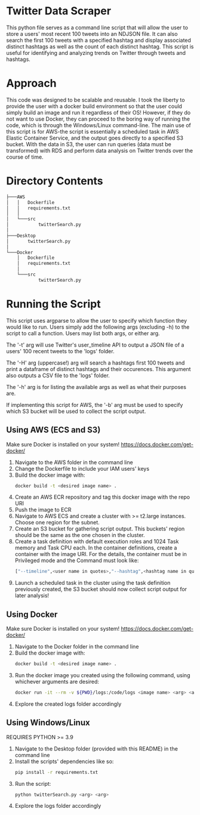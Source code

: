 # Twitter Data Scraper
This python file serves as a command line script that will allow the user to
store a users' most recent 100 tweets into an NDJSON file. It can also search
the first 100 tweets with a specified hashtag and display associated distinct hashtags as
well as the count of each distinct hashtag. This script is useful for identifying and analyzing trends on Twitter through tweets and hashtags. 
# Approach
This code was designed to be scalable and reusable.
I took the liberty to provide the user with a docker build environment so that the user could simply build an image and run it regardless of their OS! However, if they do not want to use Docker, they can proceed to the boring way of
running the code, which is through the Windows/Linux command-line. The main use of this script is for AWS-the script is essentially a scheduled task in AWS Elastic Container Service, and the output goes directly to a specified S3 bucket. With the data in S3, the user can run queries (data must be transformed) with RDS and perform data analysis on Twitter trends over the course of time.

# Directory Contents
```bash
├───AWS
│   │   Dockerfile
│   │   requirements.txt
│   │
│   └───src
│           twitterSearch.py
│
├───Desktop
│       twitterSearch.py
│
└───Docker
    │   Dockerfile
    │   requirements.txt
    │
    └───src
            twitterSearch.py

```

# Running the Script

This script uses argparse to allow the user to specify which function they would like to run. Users simply add the following args (excluding -h) to the script to call a function. Users may list both args, or either arg.

The '-t' arg will use Twitter's user_timeline API to output a JSON file of a users' 100 recent tweets to the 'logs' folder.

The '-H' arg (uppercase!) arg will search a hashtags first 100 tweets and print a dataframe of distinct hashtags and their 
occurences. This argument also outputs a CSV file to the 'logs' folder.

The '-h' arg is for listing the available args as well as what their purposes are.

If implementing this script for AWS, the '-b' arg must be used to specify which S3 bucket will be used to collect the script output.

## Using AWS (ECS and S3)
Make sure Docker is installed on your system!
https://docs.docker.com/get-docker/
1. Navigate to the AWS folder in the command line
2. Change the Dockerfile to include your IAM users' keys
3. Build the docker image with: 
	```bash
	docker build -t <desired image name> .
	```
3. Create an AWS ECR repository and tag this docker image with the repo URI
4. Push the image to ECR
5. Navigate to AWS ECS and create a cluster with >= t2.large instances. Choose one region for the subnet.
6. Create an S3 bucket for gathering script output. This buckets' region should be the same as the one chosen in the cluster.
7. Create a task definition with default execution roles and 1024 Task memory and Task CPU each. In the container definitions, create a container with the image URI. For the details, the container must be in Privileged mode and the Command must look like: 
	```bash 
	["--timeline",<user name in quotes>,"--hashtag",<hashtag name in quotes>,"--bucket",<S3 bucket name in quotes>]
	```
8. Launch a scheduled task in the cluster using the task definition previously created, the S3 bucket should now collect script output for later analysis!


## Using Docker
Make sure Docker is installed on your system!
https://docs.docker.com/get-docker/
1. Navigate to the Docker folder in the command line 
2. Build the docker image with: 
	```bash
	docker build -t <desired image name> .
	```
3. Run the docker image you created using the following command, using whichever arguments are desired:
	```bash
	docker run -it --rm -v ${PWD}/logs:/code/logs <image name> <arg> <arg>
	```
4. Explore the created logs folder accordingly

## Using Windows/Linux
REQUIRES PYTHON >= 3.9

1. Navigate to the Desktop folder (provided with this README) in the command line
2. Install the scripts' dependencies like so:
	```bash
	pip install -r requirements.txt
	```
3. Run the script:
	```bash
	python twitterSearch.py <arg> <arg>
	```
4. Explore the logs folder accordingly



